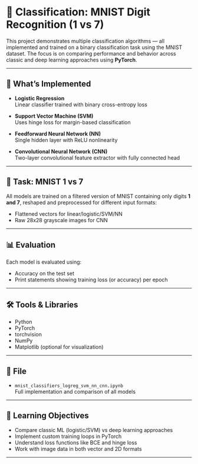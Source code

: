 # 🔢 Classification: MNIST Digit Recognition (1 vs 7)

This project demonstrates multiple classification algorithms — all implemented and trained on a binary classification task using the MNIST dataset. The focus is on comparing performance and behavior across classic and deep learning approaches using **PyTorch**.

---

## 🧠 What’s Implemented

- **Logistic Regression**  
  Linear classifier trained with binary cross-entropy loss

- **Support Vector Machine (SVM)**  
  Uses hinge loss for margin-based classification

- **Feedforward Neural Network (NN)**  
  Single hidden layer with ReLU nonlinearity

- **Convolutional Neural Network (CNN)**  
  Two-layer convolutional feature extractor with fully connected head

---

## 🧪 Task: MNIST 1 vs 7

All models are trained on a filtered version of MNIST containing only digits **1 and 7**, reshaped and preprocessed for different input formats:
- Flattened vectors for linear/logistic/SVM/NN
- Raw 28x28 grayscale images for CNN

---

## 📊 Evaluation

Each model is evaluated using:
- Accuracy on the test set
- Print statements showing training loss (or accuracy) per epoch

---

## 🛠️ Tools & Libraries

- Python
- PyTorch
- torchvision
- NumPy
- Matplotlib (optional for visualization)

---

## 📁 File

- `mnist_classifiers_logreg_svm_nn_cnn.ipynb`  
  Full implementation and comparison of all models

---

## 🧠 Learning Objectives

- Compare classic ML (logistic/SVM) vs deep learning approaches
- Implement custom training loops in PyTorch
- Understand loss functions like BCE and hinge loss
- Work with image data in both vector and 2D formats

---
